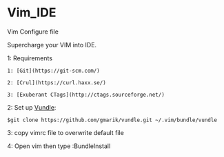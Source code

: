 # Vim_IDE
Vim Configure file

Supercharge your VIM into IDE.

1: Requirements 

	1: [Git](https://git-scm.com/)

	2: [Crul](https://curl.haxx.se/) 
	
	3: [Exuberant CTags](http://ctags.sourceforge.net/)
	
2: Set up [Vundle](http://github.com/VundleVim/Vundle.vim):

	$git clone https://github.com/gmarik/vundle.git ~/.vim/bundle/vundle

3: copy vimrc file to overwrite default file

4: Open vim then type :BundleInstall

